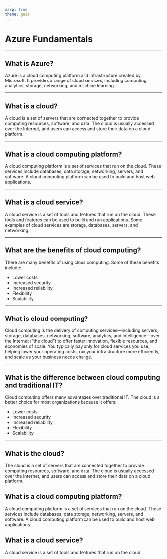 ```yaml
---
marp: true
theme: gaia
---
```


<!-- markdown presentation teaching the basics of azure -->
# Azure Fundamentals
---
## What is Azure?

Azure is a cloud computing platform and infrastructure created by Microsoft. It provides a range of cloud services, including computing, analytics, storage, networking, and machine learning.

---
## What is a cloud?

A cloud is a set of servers that are connected together to provide computing resources, software, and data. The cloud is usually accessed over the Internet, and users can access and store their data on a cloud platform.

---
## What is a cloud computing platform?

A cloud computing platform is a set of services that run on the cloud. These services include databases, data storage, networking, servers, and software. A cloud computing platform can be used to build and host web applications.

---
## What is a cloud service?

A cloud service is a set of tools and features that run on the cloud. These tools and features can be used to build and run applications. Some examples of cloud services are storage, databases, servers, and networking.

---
## What are the benefits of cloud computing?

There are many benefits of using cloud computing. Some of these benefits include:

* Lower costs
* Increased security
* Increased reliability
* Flexibility
* Scalability

---
## What is cloud computing?

Cloud computing is the delivery of computing services—including servers, storage, databases, networking, software, analytics, and intelligence—over the Internet (“the cloud”) to offer faster innovation, flexible resources, and economies of scale. You typically pay only for cloud services you use, helping lower your operating costs, run your infrastructure more efficiently, and scale as your business needs change. 

---
## What is the difference between cloud computing and traditional IT?

Cloud computing offers many advantages over traditional IT. The cloud is a better choice for most organizations because it offers:

* Lower costs
* Increased security
* Increased reliability
* Flexibility
* Scalability

---
## What is the cloud?

The cloud is a set of servers that are connected together to provide computing resources, software, and data. The cloud is usually accessed over the Internet, and users can access and store their data on a cloud platform. 

## What is a cloud computing platform?

A cloud computing platform is a set of services that run on the cloud. These services include databases, data storage, networking, servers, and software. A cloud computing platform can be used to build and host web applications.

## What is a cloud service?

A cloud service is a set of tools and features that run on the cloud.